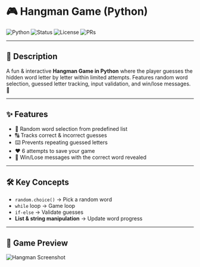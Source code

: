 # 🎮 Hangman Game (Python)

![Python](https://img.shields.io/badge/Python-3.x-blue.svg)
![Status](https://img.shields.io/badge/Status-Completed-brightgreen.svg)
![License](https://img.shields.io/badge/License-MIT-orange.svg)
![PRs](https://img.shields.io/badge/PRs-Welcome-yellow.svg)

---

## 📌 Description
A fun & interactive **Hangman Game in Python** where the player guesses the hidden word letter by letter within limited attempts. Features random word selection, guessed letter tracking, input validation, and win/lose messages. 🚀  

---

## ✨ Features
- 🎯 Random word selection from predefined list  
- 🔠 Tracks correct & incorrect guesses  
- ⌨️ Prevents repeating guessed letters  
- ❤️ 6 attempts to save your game  
- 🎉 Win/Lose messages with the correct word revealed  

---

## 🛠️ Key Concepts
- `random.choice()` → Pick a random word  
- `while` loop → Game loop  
- `if-else` → Validate guesses  
- **List & string manipulation** → Update word progress  

---

## 🎥 Game Preview
![Hangman Screenshot](<img width="1365" height="718" alt="image" src="https://github.com/user-attachments/assets/7c82b1c6-e4b5-4ea8-a533-1ff928fc83c1" />
)
   
